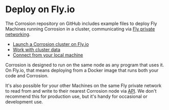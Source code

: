 # Deploy on Fly.io

The Corrosion repository on GitHub includes example files to deploy Fly Machines running Corrosion in a cluster, communicating via [Fly private networking](https://fly.io/docs/reference/private-networking/).

- [Launch a Corrosion cluster on Fly.io](./launch.md)
- [Work with cluster data](./demo.md)
- [Connect from your local machine](./fly-proxy.md)

Corrosion is designed to run on the same node as any program that uses it. On Fly.io, that means deploying from a Docker image that runs both your code and Corrosion.

It's also possible for your other Machines on the same Fly private network to read from and write to their nearest Corrosion node via [API](api/). We don't recommend this for production use, but it's handy for occasional or development use.